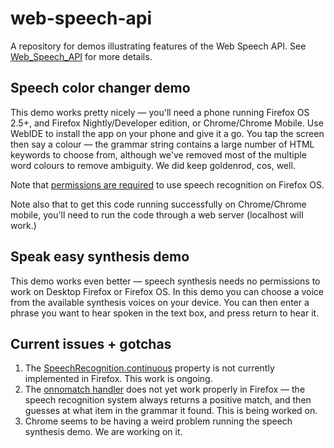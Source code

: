 # web-speech-api
A repository for demos illustrating features of the Web Speech API. See [Web_Speech_API](https://developer.mozilla.org/en-US/docs/Web/API/Web_Speech_API) for more details.

## Speech color changer demo

This demo works pretty nicely — you'll need a phone running Firefox OS 2.5+, and Firefox Nightly/Developer edition, or Chrome/Chrome Mobile. Use WebIDE to install the app on your phone and give it a go. You tap the screen then say a colour — the grammar string contains a large number of HTML keywords to choose from, although we've removed most of the multiple word colours to remove ambiguity. We did keep goldenrod, cos, well.

Note that [permissions are required](https://developer.mozilla.org/en-US/docs/Web/API/Web_Speech_API#Firefox_OS_permissions) to use speech recognition on Firefox OS.

Note also that to get this code running successfully on Chrome/Chrome mobile, you'll need to run the code through a web server (localhost will work.)

## Speak easy synthesis demo

This demo works even better — speech synthesis needs no permissions to work on Desktop Firefox or Firefox OS. In this demo you can choose a voice from the available synthesis voices on your device. You can then enter a phrase you want to hear spoken in the text box, and press return to hear it.

## Current issues + gotchas

1. The [SpeechRecognition.continuous](https://developer.mozilla.org/en-US/docs/Web/API/SpeechRecognition/continuous) property is not currently implemented in Firefox. This work is ongoing.
2. The [onnomatch handler](https://developer.mozilla.org/en-US/docs/Web/API/SpeechRecognition/onnomatch) does not yet work properly in Firefox — the speech recognition system always returns a positive match, and then guesses at what item in the grammar it found. This is being worked on.
3. Chrome seems to be having a weird problem running the speech synthesis demo. We are working on it.
